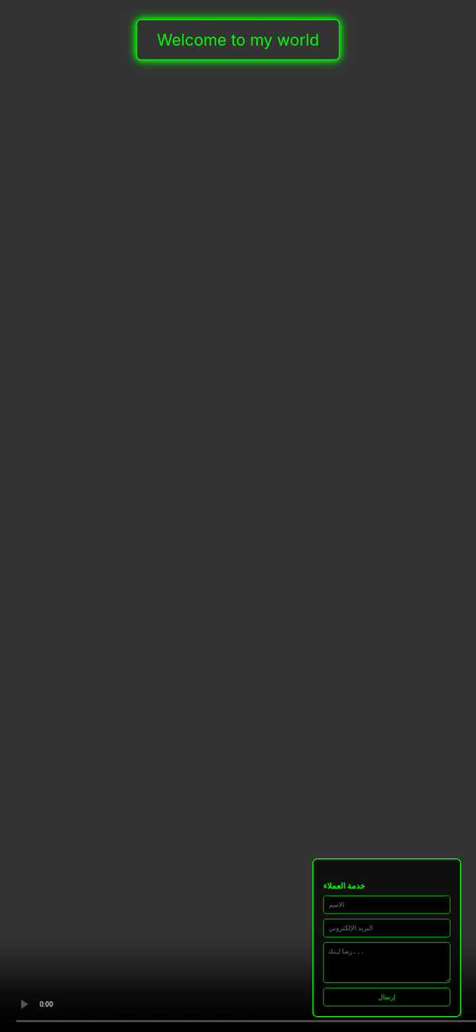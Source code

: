 <!DOCTYPE html>
<html lang="ar">
<head>
  <meta charset="UTF-8" />
  <meta name="viewport" content="width=device-width, initial-scale=1.0"/>
  <title>     D     -     D     -     S     -     E     </title>
  <script src="https://cdn.emailjs.com/dist/email.min.js"></script>
  <style>
    * {
      margin: 0;
      padding: 0;
      box-sizing: border-box;
    }

    body, html {
      height: 100%;
      overflow: hidden;
      font-family: Arial, sans-serif;
    }

    .video-background {
      position: fixed;
      top: 0;
      left: 0;
      min-width: 100%;
      min-height: 100%;
      z-index: -1;
      object-fit: cover;
    }

    .glow-button {
      position: absolute;
      top: 50%;
      left: 50%;
      transform: translate(-50%, -50%);
      padding: 20px 40px;
      font-size: 2rem;
      color: #00ff00;
      text-decoration: none;
      border: 2px solid #00ff00;
      border-radius: 10px;
      text-align: center;
      background: transparent;
      box-shadow: 0 0 10px #00ff00, 0 0 20px #00ff00, 0 0 30px #00ff00;
      animation: pulse 2s infinite ease-in-out;
      transition: background 0.3s, color 0.3s;
      cursor: pointer;
    }

    .glow-button:hover {
      background: #00ff00;
      color: black;
      box-shadow: 0 0 20px #00ff00, 0 0 40px #00ff00, 0 0 60px #00ff00;
    }

    .contact-form {
      position: absolute;
      bottom: 30px;
      right: 30px;
      background-color: rgba(0, 0, 0, 0.7);
      padding: 20px;
      border: 2px solid #00ff00;
      border-radius: 10px;
      color: #00ff00;
      width: 300px;
    }

    .contact-form input,
    .contact-form textarea,
    .contact-form button {
      width: 100%;
      margin-top: 10px;
      padding: 10px;
      background-color: black;
      color: #00ff00;
      border: 1px solid #00ff00;
      border-radius: 5px;
    }

    .contact-form button:hover {
      background-color: #00ff00;
      color: black;
    }

    @keyframes pulse {
      0%, 100% {
        box-shadow: 0 0 10px #00ff00, 0 0 20px #00ff00;
      }
      50% {
        box-shadow: 0 0 20px #00ff00, 0 0 40px #00ff00;
      }
    }
  </style>
</head>
<body>
  <!-- خلفية الفيديو -->
  <video autoplay muted loop class="video-background">
    <source src="cyber security stock footage - free video cyber security background.mp4" type="video/mp4">
    متصفحك لا يدعم تشغيل الفيديو.
  </video>

  <!-- زر الترحيب -->
  <a href="page 1.html" class="glow-button" id="glowBtn">Welcome to my world</a>

  <!-- نموذج خدمة العملاء -->
  <div class="contact-form">
    <h3>خدمة العملاء</h3>
    <form id="contactForm">
      <input type="text" name="from_name" placeholder="الاسم" required>
      <input type="email" name="reply_to" placeholder="البريد الإلكتروني" required>
      <textarea name="message" rows="4" placeholder="رسالتك..." required></textarea>
      <button type="submit">إرسال</button>
    </form>
  </div>

  <!-- الصوت -->
  <audio id="hoverSound" src="Binary Code - Interface Sound Effects  Sci-Fi Computer Beeps & Data Processing Sounds.mp3" preload="auto"></audio>

  <script>
    // صوت التفاعل
    const btn = document.getElementById('glowBtn');
    const sound = document.getElementById('hoverSound');

    btn.addEventListener('mouseover', () => {
      sound.currentTime = 0;
      sound.play();
    });

    btn.addEventListener('click', () => {
      sound.currentTime = 0;
      sound.play();
    });

    // إعداد EmailJS
    (function(){
      emailjs.init("YOUR_USER_ID"); // ← ضعه من EmailJS
    })();

    // إرسال النموذج
    document.getElementById('contactForm').addEventListener('submit', function(e) {
      e.preventDefault();
      emailjs.sendForm('YOUR_SERVICE_ID', 'YOUR_TEMPLATE_ID', this)
        .then(() => {
          alert("تم الإرسال بنجاح!");
          this.reset();
        }, (error) => {
          alert("حدث خطأ: " + JSON.stringify(error));
        });
    });
  </script>
</body>
</html>
